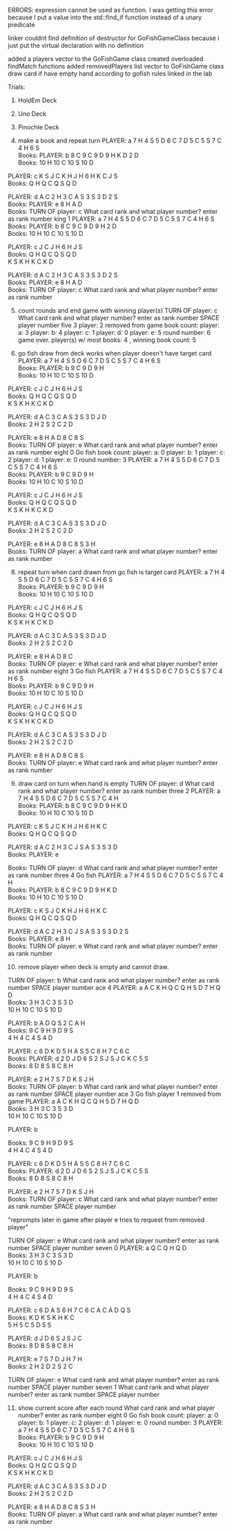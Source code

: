 ERRORS:
expression cannot be used as function. I was getting this error because I put a value into the std::find_if function instead of a unary predicate

linker couldnt find definition of destructor for GoFishGameClass because i just put the virtual declaration with no definition

added a players vector to the GoFishGame class
created overloaded findMatch functions
added removedPlayers list vector to GoFishGame class
draw card if have empty hand according to gofish rules linked in the lab

Trials:

1. HoldEm Deck

2. Uno Deck

3. Pinochle Deck

4. make a book and repeat turn
   PLAYER: a
   7 H 4 S 5 D 6 C 7 D 5 C 5 S 7 C 4 H 6 S  
   Books:
   PLAYER: b
   8 C 9 C 9 D 9 H K D 2 D  
   Books: 10 H 10 C 10 S 10 D

PLAYER: c
K S J C K H J H 6 H K C J S  
Books: Q H Q C Q S Q D

PLAYER: d
A C 2 H 3 C A S 3 S 3 D 2 S  
Books:
PLAYER: e
8 H A D  
Books:
TURN OF player: c
What card rank and what player number? enter as rank number
king 1
PLAYER: a
7 H 4 S 5 D 6 C 7 D 5 C 5 S 7 C 4 H 6 S  
Books:
PLAYER: b
8 C 9 C 9 D 9 H 2 D  
Books: 10 H 10 C 10 S 10 D

PLAYER: c
J C J H 6 H J S  
Books: Q H Q C Q S Q D  
K S K H K C K D

PLAYER: d
A C 2 H 3 C A S 3 S 3 D 2 S  
Books:
PLAYER: e
8 H A D  
Books:
TURN OF player: c
What card rank and what player number? enter as rank number

5. count rounds and end game with winning player(s)
   TURN OF player: c
   What card rank and what player number? enter as rank number SPACE player number
   five 3
   player: 2 removed from game
   book count: player: a: 3
   player: b: 4
   player: c: 1
   player: d: 0
   player: e: 5
   round number: 6
   game over. player(s) w/ most books:
   4 , winning book count: 5

6. go fish draw from deck works when player doesn't have target card
   PLAYER: a
   7 H 4 S 5 D 6 C 7 D 5 C 5 S 7 C 4 H 6 S  
   Books:
   PLAYER: b
   9 C 9 D 9 H  
   Books: 10 H 10 C 10 S 10 D

PLAYER: c
J C J H 6 H J S  
Books: Q H Q C Q S Q D  
K S K H K C K D

PLAYER: d
A C 3 C A S 3 S 3 D J D  
Books: 2 H 2 S 2 C 2 D

PLAYER: e
8 H A D 8 C 8 S  
Books:
TURN OF player: e
What card rank and what player number? enter as rank number
eight 0
Go fish
book count: player: a: 0
player: b: 1
player: c: 2
player: d: 1
player: e: 0
round number: 3
PLAYER: a
7 H 4 S 5 D 6 C 7 D 5 C 5 S 7 C 4 H 6 S  
Books:
PLAYER: b
9 C 9 D 9 H  
Books: 10 H 10 C 10 S 10 D

PLAYER: c
J C J H 6 H J S  
Books: Q H Q C Q S Q D  
K S K H K C K D

PLAYER: d
A C 3 C A S 3 S 3 D J D  
Books: 2 H 2 S 2 C 2 D

PLAYER: e
8 H A D 8 C 8 S 3 H  
Books:
TURN OF player: a
What card rank and what player number? enter as rank number

8. repeat turn when card drawn from go fish is target card
   PLAYER: a
   7 H 4 S 5 D 6 C 7 D 5 C 5 S 7 C 4 H 6 S  
   Books:
   PLAYER: b
   9 C 9 D 9 H  
   Books: 10 H 10 C 10 S 10 D

PLAYER: c
J C J H 6 H J S  
Books: Q H Q C Q S Q D  
K S K H K C K D

PLAYER: d
A C 3 C A S 3 S 3 D J D  
Books: 2 H 2 S 2 C 2 D

PLAYER: e
8 H A D 8 C  
Books:
TURN OF player: e
What card rank and what player number? enter as rank number
eight 3
Go fish
PLAYER: a
7 H 4 S 5 D 6 C 7 D 5 C 5 S 7 C 4 H 6 S  
Books:
PLAYER: b
9 C 9 D 9 H  
Books: 10 H 10 C 10 S 10 D

PLAYER: c
J C J H 6 H J S  
Books: Q H Q C Q S Q D  
K S K H K C K D

PLAYER: d
A C 3 C A S 3 S 3 D J D  
Books: 2 H 2 S 2 C 2 D

PLAYER: e
8 H A D 8 C 8 S  
Books:
TURN OF player: e
What card rank and what player number? enter as rank number

9. draw card on turn when hand is empty
   TURN OF player: d
   What card rank and what player number? enter as rank number
   three 2
   PLAYER: a
   7 H 4 S 5 D 6 C 7 D 5 C 5 S 7 C 4 H  
   Books:
   PLAYER: b
   8 C 9 C 9 D 9 H K D  
   Books: 10 H 10 C 10 S 10 D

PLAYER: c
K S J C K H J H 6 H K C  
Books: Q H Q C Q S Q D

PLAYER: d
A C 2 H 3 C J S A S 3 S 3 D  
Books:
PLAYER: e

Books:
TURN OF player: d
What card rank and what player number? enter as rank number
three 4
Go fish
PLAYER: a
7 H 4 S 5 D 6 C 7 D 5 C 5 S 7 C 4 H  
Books:
PLAYER: b
8 C 9 C 9 D 9 H K D  
Books: 10 H 10 C 10 S 10 D

PLAYER: c
K S J C K H J H 6 H K C  
Books: Q H Q C Q S Q D

PLAYER: d
A C 2 H 3 C J S A S 3 S 3 D 2 S  
Books:
PLAYER: e
8 H  
Books:
TURN OF player: e
What card rank and what player number? enter as rank number

10. remove player when deck is empty and cannot draw.

TURN OF player: b
What card rank and what player number? enter as rank number SPACE player number
ace 4
PLAYER: a
A C K H Q C Q H 5 D 7 H Q D  
Books: 3 H 3 C 3 S 3 D  
10 H 10 C 10 S 10 D

PLAYER: b
A D Q S 2 C A H  
Books: 9 C 9 H 9 D 9 S  
4 H 4 C 4 S 4 D

PLAYER: c
6 D K D 5 H A S 5 C 6 H 7 C 6 C  
Books:
PLAYER: d
2 D J D 6 S 2 S J S J C K C 5 S  
Books: 8 D 8 S 8 C 8 H

PLAYER: e
2 H 7 S 7 D K S J H  
Books:
TURN OF player: b
What card rank and what player number? enter as rank number SPACE player number
ace 3
Go fish
player 1 removed from game
PLAYER: a
A C K H Q C Q H 5 D 7 H Q D  
Books: 3 H 3 C 3 S 3 D  
10 H 10 C 10 S 10 D

PLAYER: b

Books: 9 C 9 H 9 D 9 S  
4 H 4 C 4 S 4 D

PLAYER: c
6 D K D 5 H A S 5 C 6 H 7 C 6 C  
Books:
PLAYER: d
2 D J D 6 S 2 S J S J C K C 5 S  
Books: 8 D 8 S 8 C 8 H

PLAYER: e
2 H 7 S 7 D K S J H  
Books:
TURN OF player: c
What card rank and what player number? enter as rank number SPACE player number

"reprompts later in game after player e tries to request from removed player"

TURN OF player: e
What card rank and what player number? enter as rank number SPACE player number
seven 0
PLAYER: a
Q C Q H Q D  
Books: 3 H 3 C 3 S 3 D  
10 H 10 C 10 S 10 D

PLAYER: b

Books: 9 C 9 H 9 D 9 S  
4 H 4 C 4 S 4 D

PLAYER: c
6 D A S 6 H 7 C 6 C A C A D Q S  
Books: K D K S K H K C  
5 H 5 C 5 D 5 S

PLAYER: d
J D 6 S J S J C  
Books: 8 D 8 S 8 C 8 H

PLAYER: e
7 S 7 D J H 7 H  
Books: 2 H 2 D 2 S 2 C

TURN OF player: e
What card rank and what player number? enter as rank number SPACE player number
seven 1
What card rank and what player number? enter as rank number SPACE player number

11. show current score after each round
    What card rank and what player number? enter as rank number
    eight 0
    Go fish
    book count: player: a: 0
    player: b: 1
    player: c: 2
    player: d: 1
    player: e: 0
    round number: 3
    PLAYER: a
    7 H 4 S 5 D 6 C 7 D 5 C 5 S 7 C 4 H 6 S  
    Books:
    PLAYER: b
    9 C 9 D 9 H  
    Books: 10 H 10 C 10 S 10 D

PLAYER: c
J C J H 6 H J S  
Books: Q H Q C Q S Q D  
K S K H K C K D

PLAYER: d
A C 3 C A S 3 S 3 D J D  
Books: 2 H 2 S 2 C 2 D

PLAYER: e
8 H A D 8 C 8 S 3 H  
Books:
TURN OF player: a
What card rank and what player number? enter as rank number
